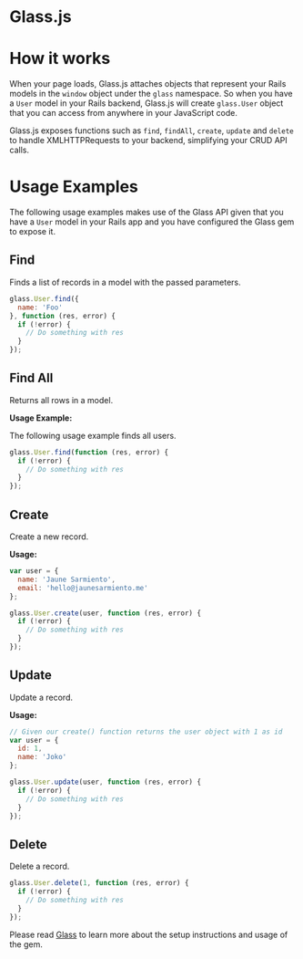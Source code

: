 Glass.js
==

# How it works

When your page loads, Glass.js attaches objects that represent your Rails models
in the `window` object under the `glass` namespace. So when you have a `User`
model in your Rails backend, Glass.js will create `glass.User` object that you
can access from anywhere in your JavaScript code.

Glass.js exposes functions such as `find`, `findAll`, `create`, `update` and
`delete` to handle XMLHTTPRequests to your backend, simplifying your CRUD API
calls.


# Usage Examples

The following usage examples makes use of the Glass API given that you have a
`User` model in your Rails app and you have configured the Glass gem to expose it.

## Find

Finds a list of records in a model with the passed parameters.


```javascript
glass.User.find({
  name: 'Foo'
}, function (res, error) {
  if (!error) {
    // Do something with res
  }
});
```


## Find All

Returns all rows in a model.

__Usage Example:__

The following usage example finds all users.

```javascript
glass.User.find(function (res, error) {
  if (!error) {
    // Do something with res
  }
});
```


## Create

Create a new record.

__Usage:__
```javascript
var user = {
  name: 'Jaune Sarmiento',
  email: 'hello@jaunesarmiento.me'
};

glass.User.create(user, function (res, error) {
  if (!error) {
    // Do something with res
  }
});
```

## Update

Update a record.


__Usage:__
```javascript
// Given our create() function returns the user object with 1 as id
var user = {
  id: 1,
  name: 'Joko'
};

glass.User.update(user, function (res, error) {
  if (!error) {
    // Do something with res
  }
});
```


## Delete

Delete a record.

```javascript
glass.User.delete(1, function (res, error) {
  if (!error) {
    // Do something with res
  }
});
```


Please read [Glass](https://github.com/TeamSBK/glass) to learn more about the
setup instructions and usage of the gem.



